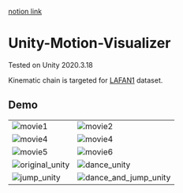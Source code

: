 [notion link](https://tarry-rowboat-824.notion.site/357d9f42994044539d5b123b44d885e6)


# Unity-Motion-Visualizer

Tested on Unity 2020.3.18

Kinematic chain is targeted for [LAFAN1](https://github.com/ubisoft/ubisoft-laforge-animation-dataset) dataset.

## Demo

|||
|---|---|
|![movie1](asset/movie_01.gif)|![movie2](asset/movie_02.gif)|
|![movie4](asset/movie_03.gif)|![movie4](asset/movie_04.gif)|
|![movie5](asset/movie_05.gif)|![movie6](asset/movie_06.gif)|
|![original_unity](asset/left_turn_neutral.gif)|![dance_unity](asset/left_turn_dance.gif)|
|![jump_unity](asset/left_turn_jump.gif)|![dance_and_jump_unity](asset/left_turn_dance_jump.gif)|
